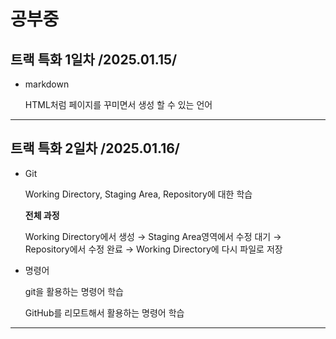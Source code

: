 # 공부중

## 트랙 특화 1일차 /2025.01.15/
- markdown

    HTML처럼 페이지를 꾸미면서 생성 할 수 있는 언어
---

## 트랙 특화 2일차 /2025.01.16/
- Git

    Working Directory, Staging Area, Repository에 대한 학습
    
    **전체 과정**

    Working Directory에서 생성 → Staging Area영역에서 수정 대기 → Repository에서 수정 완료 → Working Directory에 다시 파일로 저장

- 명령어

    git을 활용하는 명령어 학습

    GitHub를 리모트해서 활용하는 명령어 학습
---
